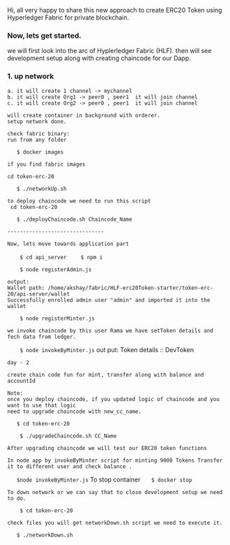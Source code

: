 Hi, all very happy to share this new approach to create ERC20 Token using Hyperledger Fabric for private blockchain.

### Now, lets get started.

we will first look into the arc of Hyplerledger Fabric (HLF).
then will see development setup along with creating chaincode for our Dapp.

### 1. up network

    a. it will create 1 channel -> mychannel
    b. it will create Org1 -> peer0 , peer1  it will join channel
    c. it will create Org2 -> peer0 , peer1  it will join channel

    will create container in background with orderer.
    setup network done.

    check fabric binary:
    run from any folder

`   $ docker images`

    if you find fabric images

    cd token-erc-20
`   $ ./networkUp.sh`

    to deploy chaincode we need to run this script
     cd token-erc-20
`    $ ./deployChaincode.sh Chaincode_Name `

    -------------------------------

    Now, lets move towards application part

`    $ cd api_server` 
`    $ npm i`

`    $ node registerAdmin.js`

    output:
    Wallet path: /home/akshay/fabric/HLF-erc20Token-starter/token-erc-20/api-server/wallet
    Successfully enrolled admin user "admin" and imported it into the wallet

`    $ node registerMinter.js`

    we invoke chaincode by this user Rama we have setToken details and fech data from ledger.

`    $ node invokeByMinter.js`
    out put:
    Token details ::  DevToken

    
    day - 2 

    create chain code fun for mint, transfer along with balance and accountId

    Note:
    once you deploy chaincode, if you updated logic of chaincode and you want to use that logic
    need to upgrade chaincode with new_cc_name.

`   $ cd token-erc-20`

`    $ ./upgradeChaincode.sh CC_Name`

    After upgrading chaincode we will test our ERC20 token functions
    
    In node app by invokeByMinter script for minting 9000 Tokens Transfer it to different user and check balance .
`   $node invokeByMinter.js`
    To stop container
`   $ docker stop` 

    To down network or we can say that to close development setup we need to do.
    
`    $ cd token-erc-20`

    check files you will get networkDown.sh script we need to execute it.

`   $ ./networkDown.sh`    